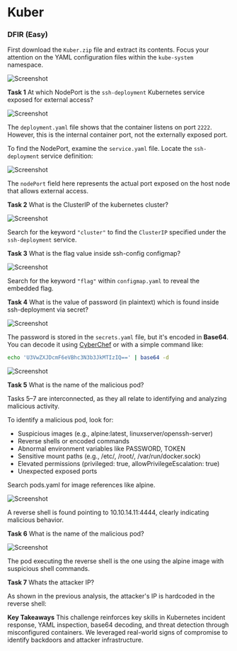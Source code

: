 # Kuber
### DFIR (Easy)

First download the `Kuber.zip` file and extract its contents. Focus your attention on the YAML configuration files within the `kube-system` namespace.

![Screenshot](Kuber1.png)

**Task 1**
At which NodePort is the `ssh-deployment` Kubernetes service exposed for external access?

![Screenshot](Kuber2.png)

The `deployment.yaml` file shows that the container listens on port `2222`. However, this is the internal container port, not the externally exposed port.

To find the NodePort, examine the `service.yaml` file. Locate the `ssh-deployment` service definition:

![Screenshot](Kuber3.png)

The `nodePort` field here represents the actual port exposed on the host node that allows external access.


**Task 2**
What is the ClusterIP of the kubernetes cluster?

![Screenshot](Kuber9.png)

Search for the keyword `"cluster"` to find the `ClusterIP` specified under the `ssh-deployment` service.


**Task 3**
What is the flag value inside ssh-config configmap?

![Screenshot](Kuber4.png)

Search for the keyword `"flag"` within `configmap.yaml` to reveal the embedded flag.


**Task 4**
What is the value of password (in plaintext) which is found inside ssh-deployment via secret?

![Screenshot](Kuber5.png)

The password is stored in the `secrets.yaml` file, but it's encoded in **Base64**. You can decode it using [CyberChef](https://gchq.github.io/CyberChef/) or with a simple command like:

```bash
echo 'U3VwZXJDcmF6eVBhc3N3b3JkMTIzIQ==' | base64 -d
```

![Screenshot](Kuber6.png)


**Task 5**
What is the name of the malicious pod?

Tasks 5–7 are interconnected, as they all relate to identifying and analyzing malicious activity.

To identify a malicious pod, look for:

- Suspicious images (e.g., alpine:latest, linuxserver/openssh-server)
- Reverse shells or encoded commands
- Abnormal environment variables like PASSWORD, TOKEN
- Sensitive mount paths (e.g., /etc/, /root/, /var/run/docker.sock)
- Elevated permissions (privileged: true, allowPrivilegeEscalation: true)
- Unexpected exposed ports

Search pods.yaml for image references like alpine.

![Screenshot](Kuber7.png)

A reverse shell is found pointing to 10.10.14.11:4444, clearly indicating malicious behavior.


**Task 6**
What is the name of the malicious pod?

![Screenshot](Kuber8.png)

The pod executing the reverse shell is the one using the alpine image with suspicious shell commands.

**Task 7**
Whats the attacker IP?

As shown in the previous analysis, the attacker's IP is hardcoded in the reverse shell:

**Key Takeaways**
This challenge reinforces key skills in Kubernetes incident response, YAML inspection, base64 decoding, and threat detection through misconfigured containers. We leveraged real-world signs of compromise to identify backdoors and attacker infrastructure.

